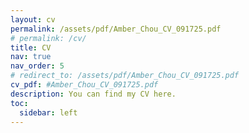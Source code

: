 ```yaml
---
layout: cv
permalink: /assets/pdf/Amber_Chou_CV_091725.pdf
# permalink: /cv/
title: CV
nav: true
nav_order: 5
# redirect_to: /assets/pdf/Amber_Chou_CV_091725.pdf
cv_pdf: #Amber_Chou_CV_091725.pdf
description: You can find my CV here.
toc:
  sidebar: left
---
```

